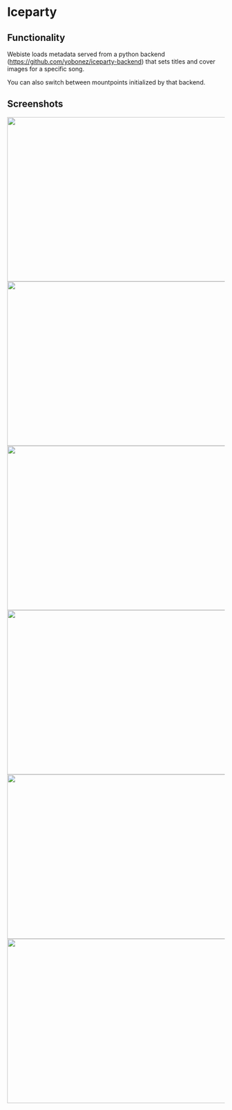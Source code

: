 # Iceparty

## Functionality

Webiste loads metadata served from a python backend (https://github.com/yobonez/iceparty-backend) that sets titles and cover images for a specific song.

You can also switch between mountpoints initialized by that backend.

## Screenshots

<img src="https://dl.dropboxusercontent.com/s/09sn1c4ymxx395s/iceparty-4.png" width="800" height="380">

<img src="https://dl.dropboxusercontent.com/s/yzcb6ywte8blutg/iceparty-6.png" width="800" height="380">

<img src="https://dl.dropboxusercontent.com/s/g6irlruo3xgjgrx/iceparty-2.png" width="800" height="380">

<img src="https://dl.dropboxusercontent.com/s/ikiwcfpl2opijfy/iceparty-1.png" width="800" height="380">

<img src="https://dl.dropboxusercontent.com/s/1lhvq6nrjbpd3mh/iceparty-3.png" width="800" height="380">

<img src="https://dl.dropboxusercontent.com/s/lzmpbo0wuwqh5mh/iceparty-5.png" width="800" height="380">

